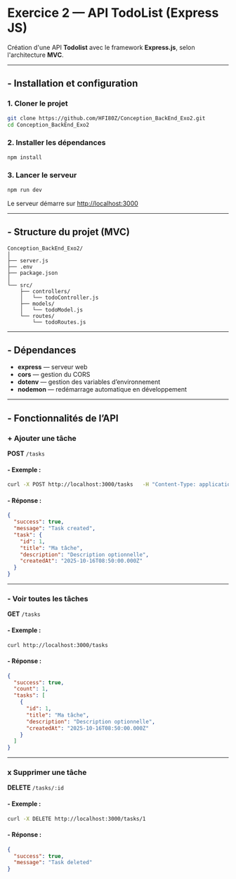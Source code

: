 # Exercice 2 — API TodoList (Express JS)

Création d'une API **Todolist** avec le framework **Express.js**, selon l'architecture **MVC**.

---

## - Installation et configuration

### 1. Cloner le projet
```bash
git clone https://github.com/HFI80Z/Conception_BackEnd_Exo2.git
cd Conception_BackEnd_Exo2
```

### 2. Installer les dépendances
```bash
npm install
```

### 3. Lancer le serveur
```bash
npm run dev
```

Le serveur démarre sur [http://localhost:3000](http://localhost:3000)

---

## - Structure du projet (MVC)

```
Conception_BackEnd_Exo2/
│
├── server.js
├── .env
├── package.json
│
└── src/
    ├── controllers/
    │   └── todoController.js
    ├── models/
    │   └── todoModel.js
    └── routes/
        └── todoRoutes.js
```

---

## - Dépendances

- **express** — serveur web
- **cors** — gestion du CORS
- **dotenv** — gestion des variables d’environnement
- **nodemon** — redémarrage automatique en développement

---

## - Fonctionnalités de l’API

### + Ajouter une tâche
**POST** `/tasks`

#### - Exemple :
```bash
curl -X POST http://localhost:3000/tasks   -H "Content-Type: application/json"   -d '{"title": "Ma tâche", "description": "Description optionnelle"}'
```

#### - Réponse :
```json
{
  "success": true,
  "message": "Task created",
  "task": {
    "id": 1,
    "title": "Ma tâche",
    "description": "Description optionnelle",
    "createdAt": "2025-10-16T08:50:00.000Z"
  }
}
```

---

### - Voir toutes les tâches
**GET** `/tasks`

#### - Exemple :
```bash
curl http://localhost:3000/tasks
```

#### - Réponse :
```json
{
  "success": true,
  "count": 1,
  "tasks": [
    {
      "id": 1,
      "title": "Ma tâche",
      "description": "Description optionnelle",
      "createdAt": "2025-10-16T08:50:00.000Z"
    }
  ]
}
```

---

### x Supprimer une tâche
**DELETE** `/tasks/:id`

#### - Exemple :
```bash
curl -X DELETE http://localhost:3000/tasks/1
```

#### - Réponse :
```json
{
  "success": true,
  "message": "Task deleted"
}
```
